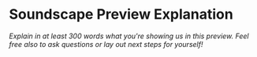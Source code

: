 # Soundscape Preview Explanation

*Explain in at least 300 words what you're showing us in this preview. Feel free also to ask questions or lay out next steps for yourself!*
